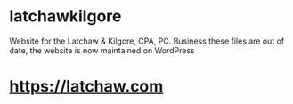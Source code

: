 # latchawkilgore
Website for the Latchaw &amp; Kilgore, CPA, PC. Business
these files are out of date, the website is now maintained on WordPress
# https://latchaw.com
